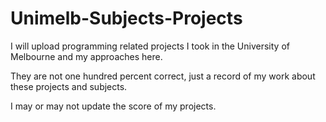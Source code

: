 # Unimelb-Subjects-Projects

I will upload programming related projects I took in the University of Melbourne and my approaches here.

They are not one hundred percent correct, just a record of my work about these projects and subjects.

I may or may not update the score of my projects.




